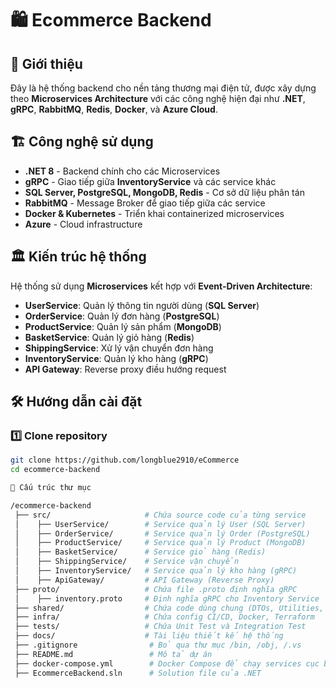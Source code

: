 ﻿# 🛍️ Ecommerce Backend

## 🚀 Giới thiệu
Đây là hệ thống backend cho nền tảng thương mại điện tử, được xây dựng theo **Microservices Architecture** với các công nghệ hiện đại như **.NET**, **gRPC**, **RabbitMQ**, **Redis**, **Docker**, và **Azure Cloud**.

## 🏗️ Công nghệ sử dụng
- **.NET 8** - Backend chính cho các Microservices
- **gRPC** - Giao tiếp giữa **InventoryService** và các service khác
- **SQL Server, PostgreSQL, MongoDB, Redis** - Cơ sở dữ liệu phân tán
- **RabbitMQ** - Message Broker để giao tiếp giữa các service
- **Docker & Kubernetes** - Triển khai containerized microservices
- **Azure** - Cloud infrastructure

## 🏛️ Kiến trúc hệ thống
Hệ thống sử dụng **Microservices** kết hợp với **Event-Driven Architecture**:
- **UserService**: Quản lý thông tin người dùng (**SQL Server**)
- **OrderService**: Quản lý đơn hàng (**PostgreSQL**)
- **ProductService**: Quản lý sản phẩm (**MongoDB**)
- **BasketService**: Quản lý giỏ hàng (**Redis**)
- **ShippingService**: Xử lý vận chuyển đơn hàng
- **InventoryService**: Quản lý kho hàng (**gRPC**)
- **API Gateway**: Reverse proxy điều hướng request

## 🛠️ Hướng dẫn cài đặt
### 1️⃣ Clone repository
```sh
git clone https://github.com/longblue2910/eCommerce
cd ecommerce-backend
```

```sh
📁 Cấu trúc thư mục

/ecommerce-backend
 ├── src/                     # Chứa source code của từng service
 │    ├── UserService/        # Service quản lý User (SQL Server)
 │    ├── OrderService/       # Service quản lý Order (PostgreSQL)
 │    ├── ProductService/     # Service quản lý Product (MongoDB)
 │    ├── BasketService/      # Service giỏ hàng (Redis)
 │    ├── ShippingService/    # Service vận chuyển
 │    ├── InventoryService/   # Service quản lý kho hàng (gRPC)
 │    ├── ApiGateway/         # API Gateway (Reverse Proxy)
 ├── proto/                   # Chứa file .proto định nghĩa gRPC
 │    ├── inventory.proto     # Định nghĩa gRPC cho Inventory Service
 ├── shared/                  # Chứa code dùng chung (DTOs, Utilities, Authentication)
 ├── infra/                   # Chứa config CI/CD, Docker, Terraform
 ├── tests/                   # Chứa Unit Test và Integration Test
 ├── docs/                    # Tài liệu thiết kế hệ thống
 ├── .gitignore                # Bỏ qua thư mục /bin, /obj, /.vs
 ├── README.md                 # Mô tả dự án
 ├── docker-compose.yml        # Docker Compose để chạy services cục bộ
 ├── EcommerceBackend.sln      # Solution file của .NET
 ```
